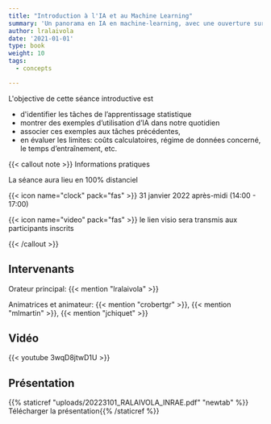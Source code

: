 ```yaml
---
title: "Introduction à l'IA et au Machine Learning"
summary: 'Un panorama en IA en machine-learning, avec une ouverture sur le sciences du vivant'
author: lralaivola
date: '2021-01-01'
type: book
weight: 10
tags:
  - concepts

---
```


L'objective de cette séance introductive est

- d'identifier les tâches de l’apprentissage statistique
- montrer des exemples d’utilisation d’IA dans notre quotidien
- associer ces exemples aux tâches précédentes, 
- en évaluer  les  limites: coûts  calculatoires,  régime de  données
  concerné, le temps d’entraînement, etc.

{{< callout note >}}
Informations pratiques

La séance aura lieu en 100% distanciel

{{< icon name="clock" pack="fas" >}} 31 janvier 2022 après-midi (14:00 - 17:00)

{{< icon name="video" pack="fas" >}} le lien visio sera transmis aux participants inscrits

{{< /callout >}}


## Intervenants

Orateur principal: {{< mention "lralaivola" >}}

Animatrices et animateur: {{< mention "crobertgr" >}}, {{<
mention "mlmartin" >}}, {{< mention "jchiquet" >}}

## Vidéo

{{< youtube 3wqD8jtwD1U >}}

## Présentation

{{% staticref "uploads/20223101_RALAIVOLA_INRAE.pdf" "newtab" %}} Télécharger la présentation{{% /staticref %}}

